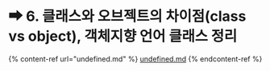 # ➡ 6. 클래스와 오브젝트의 차이점(class vs object), 객체지향 언어 클래스 정리



{% content-ref url="undefined.md" %}
[undefined.md](undefined.md)
{% endcontent-ref %}
